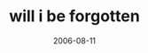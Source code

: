 ---
layout: base.njk
title : 'will i be forgotten' 
view_title : 'will i be forgotten' 
year : '2006' 
date : '2006-08-11' 
img_file : '/drawing/wiilibeforgotten.png' 
html_file : 'wiilibeforgotten' 
next_html : 'whydoievencare.html' 
year_order : '212' 
permalink : "title/{{html_file}}.html"
---